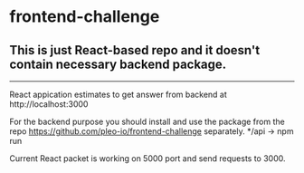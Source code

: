 # frontend-challenge

## This is just React-based repo and it doesn't contain necessary backend package.
---
React appication estimates to get answer from backend at http://localhost:3000

For the backend purpose you should install and use the package from the repo https://github.com/pleo-io/frontend-challenge separately. 
*/api -> npm run


Current React packet is working on 5000 port and send requests to 3000.
